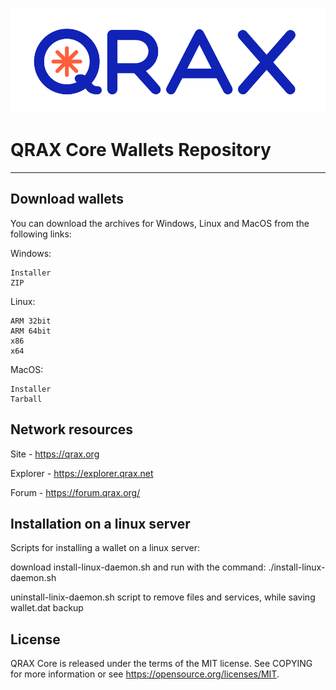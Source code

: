 ![qrax](logo.png)

QRAX Core Wallets Repository
======
***************
Download wallets
---
You can download the archives for Windows, Linux and MacOS from the following links:

Windows:

    Installer
    ZIP


Linux:

    ARM 32bit
    ARM 64bit
    x86
    x64


MacOS:

    Installer
    Tarball



Network resources
----

Site - https://qrax.org

Explorer - https://explorer.qrax.net

Forum - https://forum.qrax.org/


Installation on a linux server
-----
Scripts for installing a wallet on a linux server:

download install-linux-daemon.sh and run with the command: ./install-linux-daemon.sh

uninstall-linix-daemon.sh script to remove files and services, while saving wallet.dat backup

License
---
QRAX Core is released under the terms of the MIT license. See COPYING for more information or see https://opensource.org/licenses/MIT.
